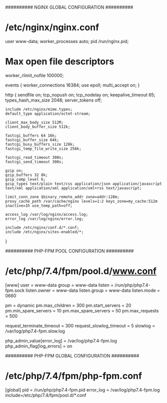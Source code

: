 ########## NGINX GLOBAL CONFIGURATION ##########
# /etc/nginx/nginx.conf

user www-data;
worker_processes auto;
pid /run/nginx.pid;

# Max open file descriptors
worker_rlimit_nofile 100000;

events {
    worker_connections 16384;
    use epoll;
    multi_accept on;
}

http {
    sendfile on;
    tcp_nopush on;
    tcp_nodelay on;
    keepalive_timeout 65;
    types_hash_max_size 2048;
    server_tokens off;

    include /etc/nginx/mime.types;
    default_type application/octet-stream;

    client_max_body_size 512M;
    client_body_buffer_size 512k;

    fastcgi_buffers 64 16k;
    fastcgi_buffer_size 64k;
    fastcgi_busy_buffers_size 128k;
    fastcgi_temp_file_write_size 256k;

    fastcgi_read_timeout 300s;
    fastcgi_send_timeout 300s;

    gzip on;
    gzip_buffers 32 8k;
    gzip_comp_level 6;
    gzip_types text/plain text/css application/json application/javascript text/xml application/xml application/xml+rss text/javascript;

    limit_conn_zone $binary_remote_addr zone=addr:128m;
    proxy_cache_path /var/cache/nginx levels=1:2 keys_zone=my_cache:512m inactive=1h use_temp_path=off;

    access_log /var/log/nginx/access.log;
    error_log /var/log/nginx/error.log;

    include /etc/nginx/conf.d/*.conf;
    include /etc/nginx/sites-enabled/*;
}


########## PHP-FPM POOL CONFIGURATION ##########
# /etc/php/7.4/fpm/pool.d/www.conf

[www]
user = www-data
group = www-data
listen = /run/php/php7.4-fpm.sock
listen.owner = www-data
listen.group = www-data
listen.mode = 0660

pm = dynamic
pm.max_children = 300
pm.start_servers = 20
pm.min_spare_servers = 10
pm.max_spare_servers = 50
pm.max_requests = 500

request_terminate_timeout = 300
request_slowlog_timeout = 5
slowlog = /var/log/php7.4-fpm.slow.log

php_admin_value[error_log] = /var/log/php7.4-fpm.log
php_admin_flag[log_errors] = on


########## PHP-FPM GLOBAL CONFIGURATION ##########
# /etc/php/7.4/fpm/php-fpm.conf

[global]
pid = /run/php/php7.4-fpm.pid
error_log = /var/log/php7.4-fpm.log
include=/etc/php/7.4/fpm/pool.d/*.conf
